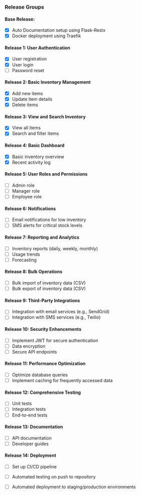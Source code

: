 ### **Release Groups**

#### Base Release:
- [x] Auto Documentation setup using Flask-Restx
- [x] Docker deployment using Traefik
#### **Release 1: User Authentication**
- [x] User registration
- [x] User login
- [ ] Password reset
#### **Release 2: Basic Inventory Management**
- [x] Add new items
- [x] Update item details
- [x] Delete items
#### **Release 3: View and Search Inventory**
- [x] View all items
- [x] Search and filter items
#### **Release 4: Basic Dashboard**
- [x] Basic inventory overview
- [x] Recent activity log
#### **Release 5: User Roles and Permissions**
- [ ] Admin role
- [ ] Manager role
- [ ] Employee role
#### **Release 6: Notifications**
- [ ] Email notifications for low inventory
- [ ] SMS alerts for critical stock levels
#### **Release 7: Reporting and Analytics**
- [ ] Inventory reports (daily, weekly, monthly)
- [ ] Usage trends
- [ ] Forecasting
#### **Release 8: Bulk Operations**
- [ ] Bulk import of inventory data (CSV)
- [ ] Bulk export of inventory data (CSV)
#### **Release 9: Third-Party Integrations**
- [ ] Integration with email services (e.g., SendGrid)
- [ ] Integration with SMS services (e.g., Twilio)
#### **Release 10: Security Enhancements**
- [ ] Implement JWT for secure authentication
- [ ] Data encryption
- [ ] Secure API endpoints
#### **Release 11: Performance Optimization**
- [ ] Optimize database queries
- [ ] Implement caching for frequently accessed data
#### **Release 12: Comprehensive Testing**
- [ ] Unit tests
- [ ] Integration tests
- [ ] End-to-end tests
#### **Release 13: Documentation**
- [ ] API documentation
- [ ] Developer guides
#### **Release 14: Deployment**
- [ ] Set up CI/CD pipeline
- [ ] Automated testing on push to repository
- [ ] Automated deployment to staging/production environments

